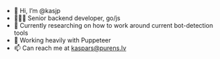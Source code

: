 - 👋 Hi, I’m @kasjp
- 🧑🏻‍🏭 Senior backend developer, go/js
- 📖 Currently researching on how to work around current bot-detection tools
- 🐶 Working heavily with Puppeteer
- 📫 Can reach me at kaspars@purens.lv
<!---
kasjp/kasjp is a ✨ special ✨ repository because its `README.md` (this file) appears on your GitHub profile.
You can click the Preview link to take a look at your changes.
--->
